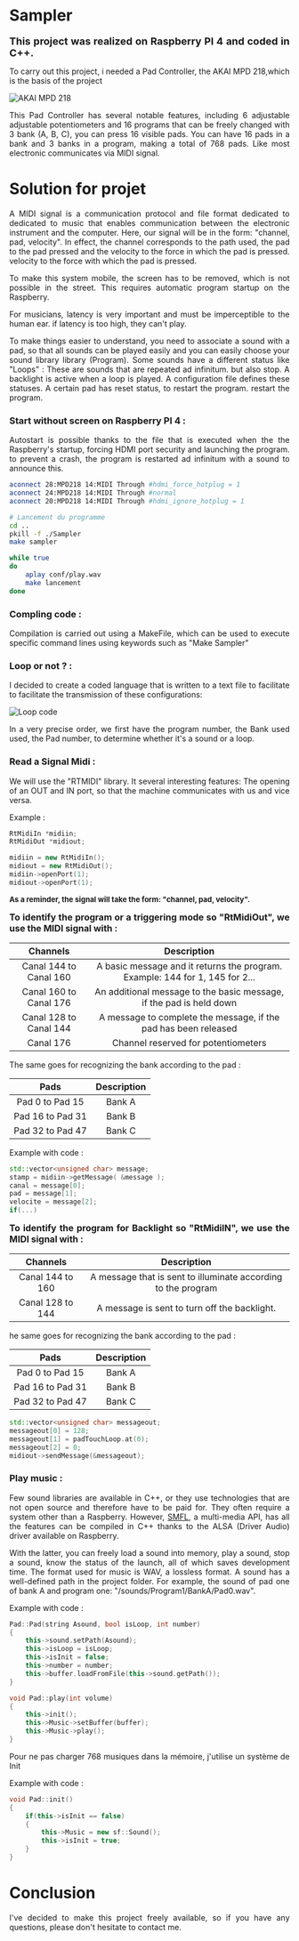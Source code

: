 # Sampler

<font size="4"> <strong>This project was realized on Raspberry PI 4 and coded in C++.</strong> </font> 

<style>body {text-align: justify}</style>

To carry out this project, i needed a Pad Controller, the AKAI MPD 218,which is the basis of the project

![AKAI MPD 218](ImageReadme/AKAI.png)

This Pad Controller has several notable features, including 6 adjustable
adjustable potentiometers and 16 programs that can be freely changed with 3 bank (A, B, C), you can press 16 visible pads. You can have 16 pads in a bank and 3 banks in a program, making a total of 768 pads. Like most electronic communicates via MIDI signal.

# Solution for projet

A MIDI signal is a communication protocol and file format dedicated to
dedicated to music that enables communication between the electronic instrument and the computer. Here, our signal will be in the form: "channel, pad, velocity". 
In effect, the channel corresponds to the path used, the pad to the pad pressed and the velocity to the force in which the pad is pressed. velocity to the force with which the pad is pressed.

To make this system mobile, the screen has to be removed, which is not possible in the street. This requires automatic program startup on the Raspberry.

For musicians, latency is very important and must be imperceptible to the human ear. if latency is too high, they can't play.

To make things easier to understand, you need to associate a sound with a pad, so that all sounds can be played easily and you can easily choose your sound library library (Program). Some sounds have a different status like "Loops" : These are sounds that are repeated ad infinitum.
but also stop. A backlight is active when a loop is played. A configuration file defines these statuses. A certain pad has reset status, to restart the program. restart the program.


### Start without screen on Raspberry PI 4 :

Autostart is possible thanks to the file that is executed when the the Raspberry's startup, forcing HDMI port security and launching the program. to prevent a crash, the program is restarted ad infinitum with a sound to announce this.

```sh
aconnect 28:MPD218 14:MIDI Through #hdmi_force_hotplug = 1
aconnect 24:MPD218 14:MIDI Through #normal
aconnect 20:MPD218 14:MIDI Through #hdmi_ignore_hotplug = 1

# Lancement du programme
cd ..
pkill -f ./Sampler
make sampler

while true
do
	aplay conf/play.wav
	make lancement
done
```

### Compling code :

Compilation is carried out using a MakeFile, which can be used to execute specific command lines using keywords such as "Make Sampler"

### Loop or not ? :

I decided to create a coded language that is written to a text file to facilitate to facilitate the transmission of these configurations:

![Loop code](ImageReadme/Lop.png)

In a very precise order, we first have the program number, the Bank used used, the Pad number, to determine whether it's a sound or a loop.

### Read a Signal Midi :

We will use the "RTMIDI" library. It several interesting features: The opening of an OUT and IN port, so that the machine communicates with us and vice versa.

Example : 

```cpp
RtMidiIn *midiin;
RtMidiOut *midiout;

midiin = new RtMidiIn();
midiout = new RtMidiOut();
midiin->openPort(1);
midiout->openPort(1);
```

<font size="2"> <strong>As a reminder, the signal will take the form: "channel, pad, velocity".</strong> </font> 


<font size="3"> <strong>To identify the program or a triggering mode so "RtMidiOut", we use the
MIDI signal with : </strong> </font> 


| Channels | Description           |
| :---------------:|:---------------:|
| Canal 144 to Canal 160  |   A basic message and it returns the program. Example: 144 for 1, 145 for 2...     |  
| Canal 160 to Canal 176  | An additional message to the basic message, if the pad is held down          |  
| Canal 128 to Canal 144 | A message to complete the message, if the pad has been released       |
| Canal 176  | Channel reserved for potentiometers       |


The same goes for recognizing the bank according to the pad :

| Pads | Description           |
| :---------------:|:---------------:|
| Pad 0 to Pad 15  |   Bank A    |  
| Pad 16 to Pad 31  | Bank B         |  
| Pad 32 to Pad 47| Bank C   |

Example with code :

```cpp
std::vector<unsigned char> message;
stamp = midiin->getMessage( &message );	
canal = message[0];
pad = message[1];
velocite = message[2];
if(...)
```

<font size="3"> <strong>To identify the program for Backlight so "RtMidiIN", we use the
MIDI signal with : </strong> </font> 

| Channels | Description           |
| :---------------:|:---------------:|
| Canal 144 to 160 |  A message that is sent to illuminate according to the program   |  
| Canal 128 to 144 | A message is sent to turn off the backlight.        |  

he same goes for recognizing the bank according to the pad :

| Pads | Description           |
| :---------------:|:---------------:|
| Pad 0 to Pad 15  |   Bank A    |  
| Pad 16 to Pad 31  | Bank B         |  
| Pad 32 to Pad 47| Bank C   |

```cpp
std::vector<unsigned char> messageout;
messageout[0] = 128;
messageout[1] = padTouchLoop.at(0);
messageout[2] = 0;
midiout->sendMessage(&messageout);
```

### Play music :

Few sound libraries are available in C++, or they use technologies that are not open source and therefore have to be paid for. They often require a system other than a  Raspberry. However, [SMFL](https://www.sfml-dev.org/), a multi-media API, has all the features
can be compiled in C++ thanks to the ALSA (Driver Audio) driver available on Raspberry.

With the latter, you can freely load a sound into memory, play a sound, stop a sound, know the status of the launch, all of which saves development time. The format used for music is WAV, a lossless format. A sound has a well-defined path in the project folder. For example, the sound of pad one of bank A and program one: "/sounds/Program1/BankA/Pad0.wav".

Example with code : 

```cpp
Pad::Pad(string Asound, bool isLoop, int number)
{
	this->sound.setPath(Asound);
	this->isLoop = isLoop;
	this->isInit = false;
	this->number = number;
	this->buffer.loadFromFile(this->sound.getPath());
}

void Pad::play(int volume)
{
	this->init();
	this->Music->setBuffer(buffer);
	this->Music->play();
}
```

Pour ne pas charger 768 musiques dans la mémoire, j'utilise un système de Init

Example with code : 

```cpp
void Pad::init()
{
	if(this->isInit == false)
	{
		this->Music = new sf::Sound();
		this->isInit = true;
    }
}
```
# Conclusion

I've decided to make this project freely available, so if you have any questions, please don't hesitate to contact me. 




